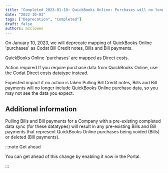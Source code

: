 ```yaml
---
title: "Completed 2023-01-10: QuickBooks Online: Purchases will no longer be fetched as bills and bill payments"
date: "2022-10-03"
tags: ["Deprecation", "Completed"]
draft: false
authors: mcclowes
---
```


On January 10, 2023, we will deprecate mapping of QuickBooks Online 'purchases' as Codat Bill Credit notes, Bills and Bill payments.

<!--truncate-->

QuickBooks Online 'purchases' are mapped as Direct costs.

Action required
If you require purchase data from QuickBooks Online, use the Codat Direct costs datatype instead.

Expected impact if no action is taken
Pulling Bill Credit notes, Bills and Bill payments will no longer include QuickBooks Online purchase data, so you may not see the data you expect.

## Additional information

Pulling Bills and Bill payments for a Company with a pre-existing completed data sync (for these datatypes) will result in any pre-existing Bills and Bill payments that represent QuickBooks Online purchases being voided (Bills) or deleted (Bill payments).

:::note Get ahead

You can get ahead of this change by enabling it now in the Portal.

:::